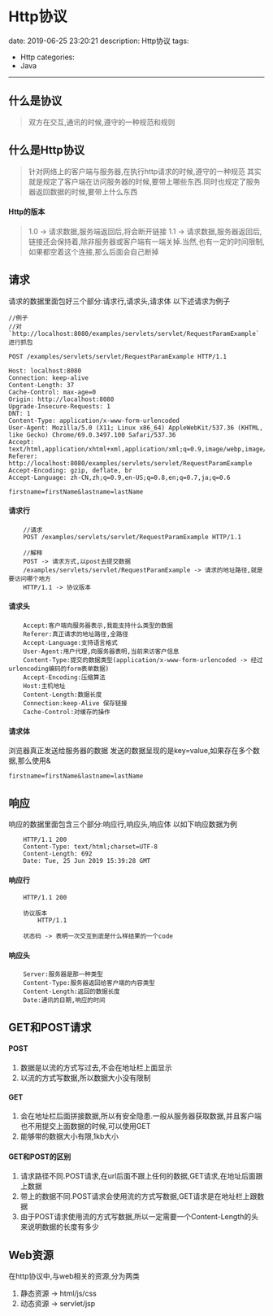 # Http协议
date: 2019-06-25 23:20:21
description: Http协议
tags:
- Http
categories:
- Java
---
## 什么是协议
>   双方在交互,通讯的时候,遵守的一种规范和规则

## 什么是Http协议
>   针对网络上的客户端与服务器,在执行http请求的时候,遵守的一种规范
>   其实就是规定了客户端在访问服务器的时候,要带上哪些东西.同时也规定了服务器返回数据的时候,要带上什么东西

#### Http的版本
>   1.0 -> 请求数据,服务端返回后,将会断开链接
>   1.1 -> 请求数据,服务器返回后,链接还会保持着,除非服务器或客户端有一端关掉.当然,也有一定的时间限制,如果都空着这个连接,那么后面会自己断掉

## 请求
请求的数据里面包好三个部分:请求行,请求头,请求体
以下述请求为例子
```
//例子
//对`http://localhost:8080/examples/servlets/servlet/RequestParamExample`进行抓包

POST /examples/servlets/servlet/RequestParamExample HTTP/1.1

Host: localhost:8080
Connection: keep-alive
Content-Length: 37
Cache-Control: max-age=0
Origin: http://localhost:8080
Upgrade-Insecure-Requests: 1
DNT: 1
Content-Type: application/x-www-form-urlencoded
User-Agent: Mozilla/5.0 (X11; Linux x86_64) AppleWebKit/537.36 (KHTML, like Gecko) Chrome/69.0.3497.100 Safari/537.36
Accept: text/html,application/xhtml+xml,application/xml;q=0.9,image/webp,image/apng,*/*;q=0.8
Referer: http://localhost:8080/examples/servlets/servlet/RequestParamExample
Accept-Encoding: gzip, deflate, br
Accept-Language: zh-CN,zh;q=0.9,en-US;q=0.8,en;q=0.7,ja;q=0.6

firstname=firstName&lastname=lastName
```
#### 请求行
```
    //请求
    POST /examples/servlets/servlet/RequestParamExample HTTP/1.1

    //解释
    POST -> 请求方式,以post去提交数据
    /examples/servlets/servlet/RequestParamExample -> 请求的地址路径,就是要访问哪个地方
    HTTP/1.1 -> 协议版本
```

#### 请求头
```
    Accept:客户端向服务器表示,我能支持什么类型的数据
    Referer:真正请求的地址路径,全路径
    Accept-Language:支持语言格式
    User-Agent:用户代理,向服务器表明,当前来访客户信息
    Content-Type:提交的数据类型(application/x-www-form-urlencoded -> 经过urlencoding编码的form表单数据)
    Accept-Encoding:压缩算法
    Host:主机地址
    Content-Length:数据长度
    Connection:keep-Alive 保存链接
    Cache-Control:对缓存的操作
```

#### 请求体
浏览器真正发送给服务器的数据
发送的数据呈现的是key=value,如果存在多个数据,那么使用&
```
firstname=firstName&lastname=lastName
```

## 响应
响应的数据里面包含三个部分:响应行,响应头,响应体
以如下响应数据为例
```
    HTTP/1.1 200
    Content-Type: text/html;charset=UTF-8
    Content-Length: 692
    Date: Tue, 25 Jun 2019 15:39:28 GMT
```

#### 响应行
```
    HTTP/1.1 200

    协议版本
        HTTP/1.1

    状态码 -> 表明一次交互到底是什么样结果的一个code
```

#### 响应头
```
    Server:服务器是那一种类型
    Content-Type:服务器返回给客户端的内容类型
    Content-Length:返回的数据长度
    Date:通讯的日期,响应的时间
```

## GET和POST请求
####    POST
1.  数据是以流的方式写过去,不会在地址栏上面显示
2.  以流的方式写数据,所以数据大小没有限制

#### GET
1.  会在地址栏后面拼接数据,所以有安全隐患.一般从服务器获取数据,并且客户端也不用提交上面数据的时候,可以使用GET
2.  能够带的数据大小有限,1kb大小

#### GET和POST的区别
1.  请求路径不同.POST请求,在url后面不跟上任何的数据,GET请求,在地址后面跟上数据
2.  带上的数据不同.POST请求会使用流的方式写数据,GET请求是在地址栏上跟数据
3.  由于POST请求使用流的方式写数据,所以一定需要一个Content-Length的头来说明数据的长度有多少

## Web资源
在http协议中,与web相关的资源,分为两类
1.  静态资源 -> html/js/css
2.  动态资源 -> servlet/jsp
